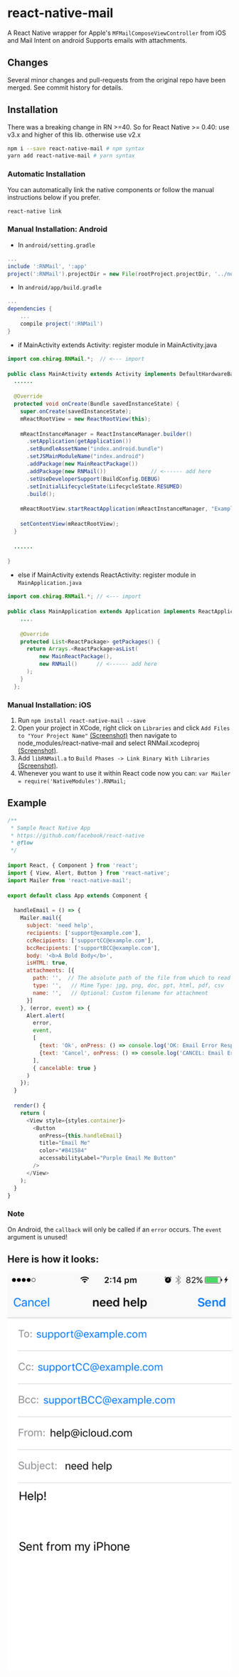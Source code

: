 # react-native-mail

A React Native wrapper for Apple's ``MFMailComposeViewController`` from iOS and Mail Intent on android
Supports emails with attachments.

## Changes

Several minor changes and pull-requests from the original repo have been merged. See commit history for details.


## Installation

There was a breaking change in RN >=40. So for React Native >= 0.40: use v3.x and higher of this lib. otherwise use v2.x

```bash
npm i --save react-native-mail # npm syntax
yarn add react-native-mail # yarn syntax
```

### Automatic Installation
You can automatically link the native components or follow the manual instructions below if you prefer.

 ```bash
 react-native link
 ```

### Manual Installation: Android

* In `android/setting.gradle`

```gradle
...
include ':RNMail', ':app'
project(':RNMail').projectDir = new File(rootProject.projectDir, '../node_modules/react-native-mail/android')
```

* In `android/app/build.gradle`

```gradle
...
dependencies {
    ...
    compile project(':RNMail')
}
```

* if MainActivity extends Activity: register module in MainActivity.java


```java
import com.chirag.RNMail.*;  // <--- import

public class MainActivity extends Activity implements DefaultHardwareBackBtnHandler {
  ......

  @Override
  protected void onCreate(Bundle savedInstanceState) {
    super.onCreate(savedInstanceState);
    mReactRootView = new ReactRootView(this);

    mReactInstanceManager = ReactInstanceManager.builder()
      .setApplication(getApplication())
      .setBundleAssetName("index.android.bundle")
      .setJSMainModuleName("index.android")
      .addPackage(new MainReactPackage())
      .addPackage(new RNMail())              // <------ add here
      .setUseDeveloperSupport(BuildConfig.DEBUG)
      .setInitialLifecycleState(LifecycleState.RESUMED)
      .build();

    mReactRootView.startReactApplication(mReactInstanceManager, "ExampleRN", null);

    setContentView(mReactRootView);
  }

  ......

}
```
* else if MainActivity extends ReactActivity: register module in `MainApplication.java`

```java
import com.chirag.RNMail.*; // <--- import

public class MainApplication extends Application implements ReactApplication {
    ....

    @Override
    protected List<ReactPackage> getPackages() {
      return Arrays.<ReactPackage>asList(
          new MainReactPackage(),
          new RNMail()      // <------ add here
      );
    }
  };

```



### Manual Installation: iOS

1. Run `npm install react-native-mail --save`
2. Open your project in XCode, right click on `Libraries` and click `Add
   Files to "Your Project Name"` [(Screenshot)](http://url.brentvatne.ca/jQp8) then navigate to node_modules/react-native-mail and select RNMail.xcodeproj [(Screenshot)](https://github.com/pedramsaleh/react-native-mail/blob/master/add-xcodeproj.png?raw=true).
3. Add `libRNMail.a` to `Build Phases -> Link Binary With Libraries`
   [(Screenshot)](http://url.brentvatne.ca/17Xfe).
4. Whenever you want to use it within React code now you can: `var Mailer = require('NativeModules').RNMail;`


## Example
```javascript
/**
 * Sample React Native App
 * https://github.com/facebook/react-native
 * @flow
 */

import React, { Component } from 'react';
import { View, Alert, Button } from 'react-native';
import Mailer from 'react-native-mail';

export default class App extends Component {

  handleEmail = () => {
    Mailer.mail({
      subject: 'need help',
      recipients: ['support@example.com'],
      ccRecipients: ['supportCC@example.com'],
      bccRecipients: ['supportBCC@example.com'],
      body: '<b>A Bold Body</b>',
      isHTML: true,
      attachments: [{
        path: '',  // The absolute path of the file from which to read data.
        type: '',   // Mime Type: jpg, png, doc, ppt, html, pdf, csv
        name: '',   // Optional: Custom filename for attachment
      }]
    }, (error, event) => {
      Alert.alert(
        error,
        event,
        [
          {text: 'Ok', onPress: () => console.log('OK: Email Error Response')},
          {text: 'Cancel', onPress: () => console.log('CANCEL: Email Error Response')}
        ],
        { cancelable: true }
      )
    });
  }

  render() {
    return (
      <View style={styles.container}>
        <Button
          onPress={this.handleEmail}
          title="Email Me"
          color="#841584"
          accessabilityLabel="Purple Email Me Button"
        />
      </View>
    );
  }
}


```

### Note

On Android, the `callback` will only be called if an `error` occurs. The `event` argument is unused!

## Here is how it looks:
![Demo gif](https://github.com/chirag04/react-native-mail/blob/master/screenshot.png)
